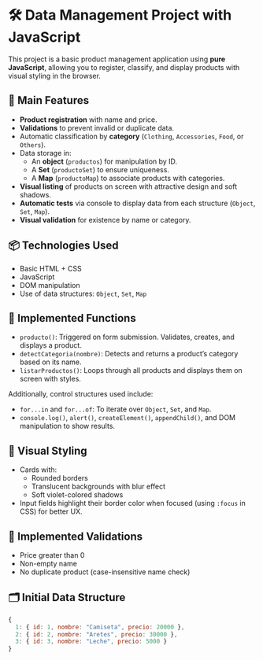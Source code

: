 
# 🛠️ Data Management Project with JavaScript

This project is a basic product management application using **pure JavaScript**, allowing you to register, classify, and display products with visual styling in the browser.

## 🚀 Main Features

- **Product registration** with name and price.
- **Validations** to prevent invalid or duplicate data.
- Automatic classification by **category** (`Clothing`, `Accessories`, `Food`, or `Others`).
- Data storage in:
  - An **object** (`productos`) for manipulation by ID.
  - A **Set** (`productoSet`) to ensure uniqueness.
  - A **Map** (`productoMap`) to associate products with categories.
- **Visual listing** of products on screen with attractive design and soft shadows.
- **Automatic tests** via console to display data from each structure (`Object`, `Set`, `Map`).
- **Visual validation** for existence by name or category.

## 📦 Technologies Used

- Basic HTML + CSS
- JavaScript
- DOM manipulation
- Use of data structures: `Object`, `Set`, `Map`

## 🧠 Implemented Functions

- `producto()`: Triggered on form submission. Validates, creates, and displays a product.  
- `detectCategoria(nombre)`: Detects and returns a product’s category based on its name.  
- `listarProductos()`: Loops through all products and displays them on screen with styles.

Additionally, control structures used include:
- `for...in` and `for...of`: To iterate over `Object`, `Set`, and `Map`.
- `console.log()`, `alert()`, `createElement()`, `appendChild()`, and DOM manipulation to show results.

## 🎨 Visual Styling

- Cards with:
  - Rounded borders
  - Translucent backgrounds with blur effect
  - Soft violet-colored shadows
- Input fields highlight their border color when focused (using `:focus` in CSS) for better UX.

## 🧪 Implemented Validations

- Price greater than 0
- Non-empty name
- No duplicate product (case-insensitive name check)

## 🗂️ Initial Data Structure

```js
{
  1: { id: 1, nombre: "Camiseta", precio: 20000 },
  2: { id: 2, nombre: "Aretes", precio: 30000 },
  3: { id: 3, nombre: "Leche", precio: 5000 }
}
```
